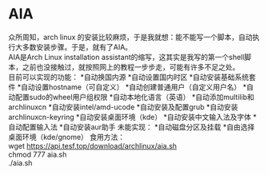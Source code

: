 # AIA
众所周知，arch linux 的安装比较麻烦，于是我就想：能不能写一个脚本，自动执行大多数安装步骤。于是，就有了AIA。  
AIA是Arch Linux installation assistant的缩写，这其实是我写的第一个shell脚本，之前也没接触过，就按照网上的教程一步步走，可能有许多不足之处。  
目前可以实现的功能：
*自动换国内源
*自动设置国内时区
*自动安装基础系统套件
*自动设置hostname（可自定义）
*自动创建普通用户（自定义用户名）
*自动配置sudo的wheel用户组权限
*自动本地化语言（英语）
*自动添加multilib和archlinuxcn
*自动安装intel/amd-ucode
*自动安装及配置grub
*自动安装archlinuxcn-keyring
*自动安装桌面环境（kde）
*自动安装中文输入法及字体
*自动配置输入法
*自动安装aur助手
未能实现：
*自动磁盘分区及挂载
*自由选择桌面环境（kde/gnome）
食用方法：  
wget https://api.tesf.top/download/archlinux/aia.sh  
chmod 777 aia.sh  
./aia.sh
